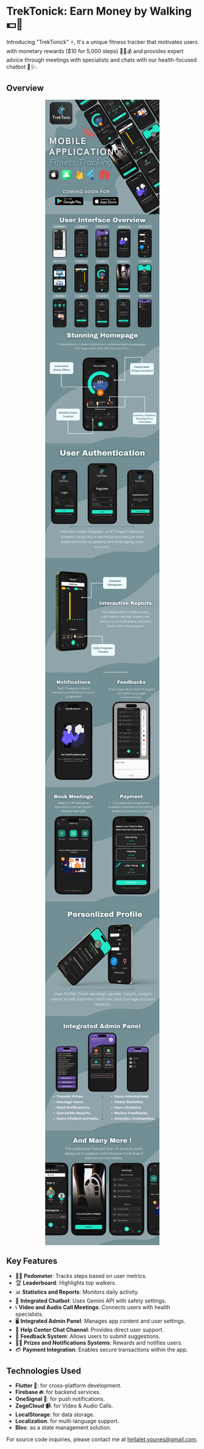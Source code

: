 # TrekTonick: Earn Money by Walking 💵🚶

Introducing "TrekTonick" ⚡, It's a unique fitness tracker that motivates users with monetary rewards ($10 for 5,000 steps) 🏃‍♂️💰 and provides expert advice through meetings with specialists and chats with our health-focused chatbot 🤖🩺.

## Overview

<div style="display: flex; flex-wrap: wrap; justify-content: space-around;">
  <img src="screenshots/1.png" alt="Poster 1" width="300"/>
  <img src="screenshots/2.png" alt="Poster 2" width="300"/>
  <img src="screenshots/3.png" alt="Poster 3" width="300"/>
  <img src="screenshots/4.png" alt="Poster 4" width="300"/>
  <img src="screenshots/5.png" alt="Poster 5" width="300"/>
  <img src="screenshots/6.png" alt="Poster 6" width="300"/>
  <img src="screenshots/7.png" alt="Poster 7" width="300"/>
  <img src="screenshots/8.png" alt="Poster 8" width="300"/>
  <img src="screenshots/9.png" alt="Poster 9" width="300"/>
  <img src="screenshots/10.png" alt="Poster 10" width="300"/>
</div>

## Key Features
- 🏃‍♂️ **Pedometer**: Tracks steps based on user metrics.
- 🏆 **Leaderboard**: Highlights top walkers.
- 📊 **Statistics and Reports**: Monitors daily activity.
- 🤖 **Integrated Chatbot**: Uses Gemini API with safety settings.
- 📞 **Video and Audio Call Meetings**: Connects users with health specialists.
- 🖥️ **Integrated Admin Panel**: Manages app content and user settings.
- 💬 **Help Center Chat Channel**: Provides direct user support.
- 📝 **Feedback System**: Allows users to submit suggestions.
- 🎁🔔 **Prizes and Notifications Systems**: Rewards and notifies users.
- 💳 **Payment Integration**: Enables secure transactions within the app.

## Technologies Used
- **Flutter 📱**: for cross-platform development.
- **Firebase 🔥**: for backend services.
- **OneSignal 🔔**: for push notifications.
- **ZegoCloud 📹**: for Video & Audio Calls.
- **LocalStorage**: for data storage.
- **Localization**: for multi-language support.
- **Bloc**: as a state management solution.

For source code inquiries, please contact me at [hellalet.younes@gmail.com](mailto:hellalet.younes@gmail.com).
